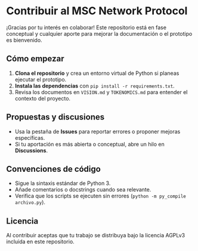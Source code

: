 # Contribuir al MSC Network Protocol

¡Gracias por tu interés en colaborar! Este repositorio está en fase conceptual y cualquier aporte para mejorar la documentación o el prototipo es bienvenido.

## Cómo empezar

1. **Clona el repositorio** y crea un entorno virtual de Python si planeas ejecutar el prototipo.
2. **Instala las dependencias** con `pip install -r requirements.txt`.
3. Revisa los documentos en `VISION.md` y `TOKENOMICS.md` para entender el contexto del proyecto.

## Propuestas y discusiones

- Usa la pestaña de **Issues** para reportar errores o proponer mejoras específicas.
- Si tu aportación es más abierta o conceptual, abre un hilo en **Discussions**.

## Convenciones de código

- Sigue la sintaxis estándar de Python 3.
- Añade comentarios o docstrings cuando sea relevante.
- Verifica que los scripts se ejecuten sin errores (`python -m py_compile archivo.py`).

## Licencia

Al contribuir aceptas que tu trabajo se distribuya bajo la licencia AGPLv3 incluida en este repositorio.

